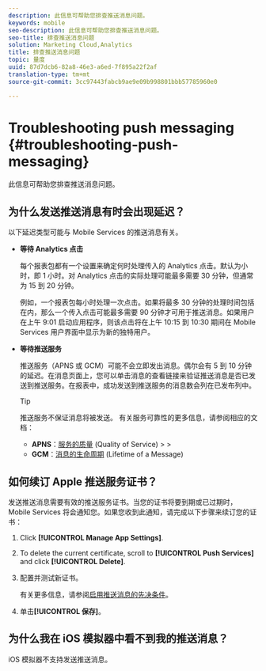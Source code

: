 ```yaml
---
description: 此信息可帮助您排查推送消息问题。
keywords: mobile
seo-description: 此信息可帮助您排查推送消息问题。
seo-title: 排查推送消息问题
solution: Marketing Cloud,Analytics
title: 排查推送消息问题
topic: 量度
uuid: 87d7dcb6-82a8-46e3-a6ed-7f895a22f2af
translation-type: tm+mt
source-git-commit: 3cc97443fabcb9ae9e09b998801bbb57785960e0

---
```



# Troubleshooting push messaging {#troubleshooting-push-messaging}

此信息可帮助您排查推送消息问题。

## 为什么发送推送消息有时会出现延迟？

以下延迟类型可能与 Mobile Services 的推送消息有关。

* **等待 Analytics 点击**

   每个报表包都有一个设置来确定何时处理传入的 Analytics 点击。默认为小时，即 1 小时。对 Analytics 点击的实际处理可能最多需要 30 分钟，但通常为 15 到 20 分钟。

   例如，一个报表包每小时处理一次点击。如果将最多 30 分钟的处理时间包括在内，那么一个传入点击可能最多需要 90 分钟才可用于推送消息。如果用户在上午 9:01 启动应用程序，则该点击将在上午 10:15 到 10:30 期间在 Mobile Services 用户界面中显示为新的独特用户。

* **等待推送服务**

   推送服务（APNS 或 GCM）可能不会立即发出消息。偶尔会有 5 到 10 分钟的延迟。在消息页面上，您可以单击消息的查看链接来验证推送消息是否已发送到推送服务。在报表中，成功发送到推送服务的消息数会列在已发布列中。

   >[!TIP]
   >
   >推送服务不保证消息将被发送。 有关服务可靠性的更多信息，请参阅相应的文档：
   >
   >* **APNS**：[服务的质量](https://developer.apple.com/documentation/usernotifications) (Quality of Service)
      >
      >
   * **GCM**：[消息的生命周期](https://developers.google.com/cloud-messaging/concept-options) (Lifetime of a Message)


## 如何续订 Apple 推送服务证书？

发送推送消息需要有效的推送服务证书。当您的证书将要到期或已过期时，Mobile Services 将会通知您。如果您收到此通知，请完成以下步骤来续订您的证书：

1. Click **[!UICONTROL Manage App Settings]**.
2. To delete the current certificate, scroll to **[!UICONTROL Push Services]** and click **[!UICONTROL Delete]**.
3. 配置并测试新证书。

   有关更多信息，请参阅[启用推送消息的先决条件](/help/using/c-manage-app-settings/c-mob-confg-app/configure-push-messaging/prerequisites-push-messaging.md)。

4. 单击&#x200B;**[!UICONTROL 保存]**。

## 为什么我在 iOS 模拟器中看不到我的推送消息？

iOS 模拟器不支持发送推送消息。
